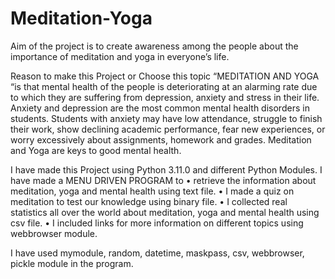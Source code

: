 # Meditation-Yoga

Aim of the project is to create awareness among the people about the importance of meditation and yoga in everyone’s life.

Reason to make this Project or Choose this topic “MEDITATION AND YOGA “is that mental health of the people is deteriorating at an alarming rate due to which they are suffering from depression, anxiety and stress in their life. Anxiety and depression are the most common mental health disorders in students. Students with anxiety may have low attendance, struggle to finish their work, show declining academic performance, fear new experiences, or worry excessively about assignments, homework and grades. Meditation and Yoga are keys to good mental health.

I have made this Project using Python 3.11.0 and different Python Modules. I have made a MENU DRIVEN PROGRAM to
•	retrieve the information about meditation, yoga and mental health using text file. 
•	I made a quiz on meditation to test our knowledge using binary file.
•	I collected real statistics all over the world about meditation, yoga and mental health using csv file.
•	I included links for more information on different topics using webbrowser module.

I have used mymodule, random, datetime, maskpass, csv, webbrowser, pickle module in the program. 
